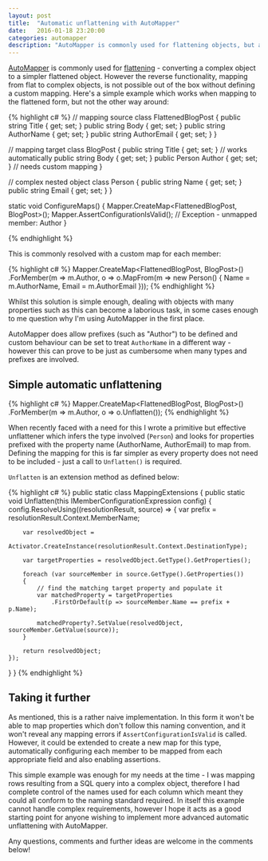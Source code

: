 ```yaml
---
layout: post
title:  "Automatic unflattening with AutoMapper"
date:   2016-01-18 23:20:00
categories: automapper
description: "AutoMapper is commonly used for flattening objects, but automatic unflattening is not supported out of the box. Here's one solution."
---
```


[AutoMapper][automapper] is commonly used for [flattening][flattening] - converting a complex object to a simpler flattened object. However the reverse functionality, mapping from flat to complex objects, is not possible out of the box without defining a custom mapping. <!--more-->Here's a simple example which works when mapping to the flattened form, but not the other way around:

{% highlight c# %}
// mapping source 
class FlattenedBlogPost
{
    public string Title { get; set; }
    public string Body { get; set; }
    public string AuthorName { get; set; }
    public string AuthorEmail { get; set; }
}

// mapping target
class BlogPost
{
    public string Title { get; set; }  // works automatically
    public string Body { get; set; }
    public Person Author { get; set; } // needs custom mapping 
}

// complex nested object
class Person
{
    public string Name { get; set; }
    public string Email { get; set; }
}

static void ConfigureMaps()
{
    Mapper.CreateMap<FlattenedBlogPost, BlogPost>();
    Mapper.AssertConfigurationIsValid(); // Exception - unmapped member: Author 
}

{% endhighlight %}

This is commonly resolved with a custom map for each member:

{% highlight c# %}
Mapper.CreateMap<FlattenedBlogPost, BlogPost>()
  .ForMember(m => m.Author, o => o.MapFrom(m => new Person() { 
      Name = m.AuthorName, 
      Email = m.AuthorEmail 
  }));
{% endhighlight %}

Whilst this solution is simple enough, dealing with objects with many properties such as this can become a laborious task, in some cases enough to me question why I'm using AutoMapper in the first place. 

AutoMapper does allow prefixes (such as "Author") to be defined and custom behaviour can be set to treat `AuthorName` in a different way - however this can prove to be just as cumbersome when many types and prefixes are involved.

## Simple automatic unflattening  

{% highlight c# %}
Mapper.CreateMap<FlattenedBlogPost, BlogPost>()
  .ForMember(m => m.Author, o => o.Unflatten());
{% endhighlight %}

When recently faced with a need for this I wrote a primitive but effective unflattener which infers the type involved (`Person`) and looks for properties prefixed with the property name (AuthorName, AuthorEmail) to map from. Defining the mapping for this is far simpler as every property does not need to be included - just a call to `Unflatten()` is required.

`Unflatten` is an extension method as defined below:

{% highlight c# %} 
public static class MappingExtensions
{
  public static void Unflatten<TType>(this IMemberConfigurationExpression<TType> config)
  {
    config.ResolveUsing((resolutionResult, source) =>
    {
        var prefix = resolutionResult.Context.MemberName;

        var resolvedObject = 
            Activator.CreateInstance(resolutionResult.Context.DestinationType);

        var targetProperties = resolvedObject.GetType().GetProperties();

        foreach (var sourceMember in source.GetType().GetProperties())
        {
            // find the matching target property and populate it
            var matchedProperty = targetProperties
                .FirstOrDefault(p => sourceMember.Name == prefix + p.Name);
                
            matchedProperty?.SetValue(resolvedObject, sourceMember.GetValue(source));
        }

        return resolvedObject;
    });
  }
}
{% endhighlight %}

## Taking it further  

As mentioned, this is a rather naive implementation. In this form it won't be able to map properties which don't follow this naming convention, and it won't reveal any mapping errors if `AssertConfigurationIsValid` is called. However, it could be extended to create a new map for this type, automatically configuring each member to be mapped from each appropriate field and also enabling assertions. 

This simple example was enough for my needs at the time - I was mapping rows resulting from a SQL query into a complex object, therefore I had complete control of the names used for each column which meant they could all conform to the naming standard required. In itself this example cannot handle complex requirements, however I hope it acts as a good starting point for anyone wishing to implement more advanced automatic unflattening with AutoMapper.

Any questions, comments and further ideas are welcome in the comments below!

[AutoMapper]:     http://automapper.org/
[flattening]:     https://automapper.codeplex.com/wikipage?title=Flattening

